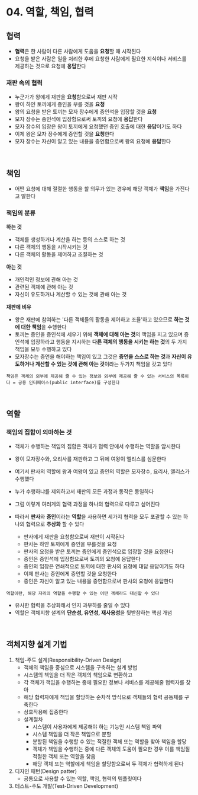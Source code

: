 # 04. 역할, 책임, 협력
## 협력
* **협력**은 한 사람이 다른 사람에게 도움을 **요청**할 때 시작된다
* 요청을 받은 사람은 일을 처리한 후에 요청한 사람에게 필요한 지식이나 서비스를 제공하는 것으로 요청에 **응답**한다

### 재판 속의 협력
* 누군가가 왕에게 재판을 **요청**함으로써 재판 시작
* 왕이 하얀 토끼에게 증인을 부를 것을 **요청**
* 왕의 요청을 받은 토끼는 모자 장수에게 증인석을 입장할 것을 **요청**
* 모자 장수는 증인석에 입장함으로써 토끼의 요청에 **응답**한다
* 모자 장수의 입장은 왕이 토끼에게 요청했던 증인 호출에 대한 **응답**이기도 하다
* 이제 왕은 모자 장수에게 증언할 것을 **요청**한다
* 모자 장수는 자신이 알고 있는 내용을 증언함으로써 왕의 요청에 **응답**한다

<br/>

## 책임
* 어떤 요청에 대해 절절한 행동을 할 의무가 있는 경우에 해당 객체가 **책임**을 가진다고 말한다

### 책임의 분류
**하는 것**
* 객체를 생성하거나 계산을 하는 등의 스스로 하는 것
* 다른 객체의 행동을 시작시키는 것
* 다른 객체의 활동을 제어하고 조절하는 것

**아는 것**
* 개인적인 정보에 관해 아는 것
* 관련된 객체에 관해 아는 것
* 자신이 유도하거나 계산할 수 있는 것에 관해 아는 것

**재판에 비유**
* 왕은 재판에 참여하는 '다른 객체들의 활동을 제어하고 조율'하고 있으므로 **하는 것에 대한 책임**을 수행한다
* 토끼는 증인을 증인석에 세우기 위해 **객체에 대해 아는 것**의 책임을 지고 있으며 증인석에 입장하라고 행동을 지시하는 **다른 객체의 행동을 시키는 하는 것**의 두 가지 책임을 모두 수행하고 있다
* 모자장수는 증언을 해야하는 책임이 있고 그것은 **증언을 스스로 하는 것**과 **자신이 유도하거나 계산할 수 있는 것에 관해 아는 것**이라는 두가지 책임을 갖고 있다

`책임은 객체의 외부에 제공해 줄 수 있는 정보와 외부에 제공해 줄 수 있는 서비스의 목록이다 = 공용 인터페이스(public interface)를 구성한다`

<br/>

## 역할
### 책임의 집합이 의마하는 것
* 객체가 수행하는 책임의 집합은 객체가 협력 안에서 수행하는 역할을 암시한다

* 왕이 모자장수와, 요리사를 재판하고 그 뒤에 여왕이 엘리스를 심문한다
* 여기서 판사의 역할에 왕과 여왕이 있고 증인의 역할은 모자장수, 요리사, 엘리스가 수행했다
* 누가 수행하냐를 제외하고서 재판의 모든 과정과 동작은 동일하다
* 그럼 이렇게 여러게의 협력 과정을 하나의 협력으로 다루고 싶어진다
* 따라서 **판사**와 **증인**이라는 **역할**을 사용하면 세가지 협력을 모두 포괄할 수 있는 하나의 협력으로 **추상화** 할 수 있다
    * 판사에게 재판을 요청함으로써 재판이 시작된다
    * 판사는 하얀 토끼에게 증인을 부를것을 요청
    * 판사의 요청을 받은 토끼는 증인에게 증인석으로 입장할 것을 요청한다
    * 증인은 증인석에 입장함으로써 토끼의 요청에 응답한다
    * 증인의 입장은 연쇄적으로 토끼에 대한 판사의 요청에 대답 응답이기도 하다
    * 이제 판사는 증인에게 증언할 것을 요청한다
    * 증인은 자신이 알고 있는 내용을 증언함으로써 판사의 요청에 응답한다

`역할이란, 해당 자리의 역할을 수행할 수 있는 어떤 객체라도 대신할 수 있다`

* 유사한 협력을 추상화해서 인지 과부하를 줄일 수 있다
* 역할은 객체지향 설계의 **단순성, 유연성, 재사용성**을 뒷받참하는 핵심 개념

<br/>

## 객체지향 설계 기법
1. 책임-주도 설계(Responsibility-Driven Design)
    * 객체의 책임을 중심으로 시스템을 구축하는 설계 방법
    * 시스템의 책임을 더 작은 객체의 책임으로 변환하고
    * 각 객체가 책임을 수행하는 중에 필요한 정보나 서비스를 제공해줄 협력자를 찾아
    * 해당 협력자에게 책임을 할당하는 순차적 방식으로 객체들의 협력 공동체를 구축한다
    * 상호작용에 집중한다
    * 설계절차
        * 시스템이 사용자에게 제공해야 하는 기능인 시스템 책임 파악
        * 시스템 책임을 더 작은 책임으로 분할
        * 분할된 책임을 수행할 수 있는 적절한 객체 또는 역할을 찾아 책임을 할당
        * 객체가 책임을 수행하는 중에 다른 객체의 도움이 필요한 경우 이를 책임질 적절한 객체 또는 역할을 찾음
        * 해당 객체 또는 역할에게 책임을 할당함으로써 두 객체가 협력하게 된다
2. 디자인 패턴(Design patter)
    * 공통으로 사용할 수 있는 역할, 책임, 협력의 템플릿이다
3. 테스트-주도 개발(Test-Driven Development)
